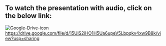 ## To watch the presentation with audio, click on the below link:

![Google-Drive-icon](https://user-images.githubusercontent.com/67848891/109378687-a3730480-78e5-11eb-968f-307b84f0ba8a.png) https://drive.google.com/file/d/15UiS2iHO1H5Ua6upeV5Lbpqkv4xw9B8k/view?usp=sharing
